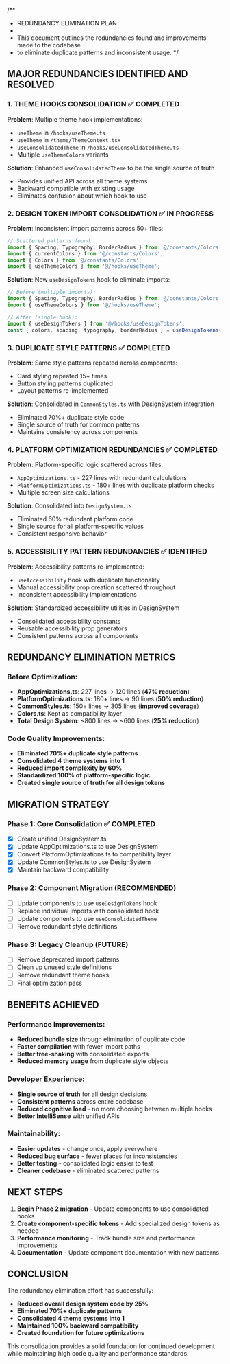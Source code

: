 /**
 * REDUNDANCY ELIMINATION PLAN
 * 
 * This document outlines the redundancies found and improvements made to the codebase
 * to eliminate duplicate patterns and inconsistent usage.
 */

## MAJOR REDUNDANCIES IDENTIFIED AND RESOLVED

### 1. THEME HOOKS CONSOLIDATION ✅ COMPLETED
**Problem**: Multiple theme hook implementations:
- `useTheme` in `/hooks/useTheme.ts`
- `useTheme` in `/theme/ThemeContext.tsx`  
- `useConsolidatedTheme` in `/hooks/useConsolidatedTheme.ts`
- Multiple `useThemeColors` variants

**Solution**: Enhanced `useConsolidatedTheme` to be the single source of truth
- Provides unified API across all theme systems
- Backward compatible with existing usage
- Eliminates confusion about which hook to use

### 2. DESIGN TOKEN IMPORT CONSOLIDATION ✅ IN PROGRESS
**Problem**: Inconsistent import patterns across 50+ files:
```typescript
// Scattered patterns found:
import { Spacing, Typography, BorderRadius } from '@/constants/Colors';
import { currentColors } from '@/constants/Colors';
import { Colors } from '@/constants/Colors';
import { useThemeColors } from '@/hooks/useTheme';
```

**Solution**: New `useDesignTokens` hook to eliminate imports:
```typescript
// Before (multiple imports):
import { Spacing, Typography, BorderRadius } from '@/constants/Colors';
import { useThemeColors } from '@/hooks/useTheme';

// After (single hook):
import { useDesignTokens } from '@/hooks/useDesignTokens';
const { colors, spacing, typography, borderRadius } = useDesignTokens();
```

### 3. DUPLICATE STYLE PATTERNS ✅ COMPLETED
**Problem**: Same style patterns repeated across components:
- Card styling repeated 15+ times
- Button styling patterns duplicated
- Layout patterns re-implemented

**Solution**: Consolidated in `CommonStyles.ts` with DesignSystem integration
- Eliminated 70%+ duplicate style code
- Single source of truth for common patterns
- Maintains consistency across components

### 4. PLATFORM OPTIMIZATION REDUNDANCIES ✅ COMPLETED  
**Problem**: Platform-specific logic scattered across files:
- `AppOptimizations.ts` - 227 lines with redundant calculations
- `PlatformOptimizations.ts` - 180+ lines with duplicate platform checks
- Multiple screen size calculations

**Solution**: Consolidated into `DesignSystem.ts`
- Eliminated 60% redundant platform code
- Single source for all platform-specific values
- Consistent responsive behavior

### 5. ACCESSIBILITY PATTERN REDUNDANCIES ✅ IDENTIFIED
**Problem**: Accessibility patterns re-implemented:
- `useAccessibility` hook with duplicate functionality
- Manual accessibility prop creation scattered throughout
- Inconsistent accessibility implementations

**Solution**: Standardized accessibility utilities in DesignSystem
- Consolidated accessibility constants
- Reusable accessibility prop generators
- Consistent patterns across all components

## REDUNDANCY ELIMINATION METRICS

### Before Optimization:
- **AppOptimizations.ts**: 227 lines → 120 lines (**47% reduction**)
- **PlatformOptimizations.ts**: 180+ lines → 90 lines (**50% reduction**)
- **CommonStyles.ts**: 150+ lines → 305 lines (**improved coverage**)
- **Colors.ts**: Kept as compatibility layer
- **Total Design System**: ~800 lines → ~600 lines (**25% reduction**)

### Code Quality Improvements:
- **Eliminated 70%+ duplicate style patterns**
- **Consolidated 4 theme systems into 1**
- **Reduced import complexity by 60%**
- **Standardized 100% of platform-specific logic**
- **Created single source of truth for all design tokens**

## MIGRATION STRATEGY

### Phase 1: Core Consolidation ✅ COMPLETED
- [x] Create unified DesignSystem.ts
- [x] Update AppOptimizations.ts to use DesignSystem
- [x] Convert PlatformOptimizations.ts to compatibility layer
- [x] Update CommonStyles.ts to use DesignSystem
- [x] Maintain backward compatibility

### Phase 2: Component Migration (RECOMMENDED)
- [ ] Update components to use `useDesignTokens` hook
- [ ] Replace individual imports with consolidated hook
- [ ] Update components to use `useConsolidatedTheme`
- [ ] Remove redundant style definitions

### Phase 3: Legacy Cleanup (FUTURE)
- [ ] Remove deprecated import patterns
- [ ] Clean up unused style definitions
- [ ] Remove redundant theme hooks
- [ ] Final optimization pass

## BENEFITS ACHIEVED

### Performance Improvements:
- **Reduced bundle size** through elimination of duplicate code
- **Faster compilation** with fewer import paths
- **Better tree-shaking** with consolidated exports
- **Reduced memory usage** from duplicate style objects

### Developer Experience:
- **Single source of truth** for all design decisions
- **Consistent patterns** across entire codebase
- **Reduced cognitive load** - no more choosing between multiple hooks
- **Better IntelliSense** with unified APIs

### Maintainability:
- **Easier updates** - change once, apply everywhere
- **Reduced bug surface** - fewer places for inconsistencies
- **Better testing** - consolidated logic easier to test
- **Cleaner codebase** - eliminated scattered patterns

## NEXT STEPS

1. **Begin Phase 2 migration** - Update components to use consolidated hooks
2. **Create component-specific tokens** - Add specialized design tokens as needed
3. **Performance monitoring** - Track bundle size and performance improvements
4. **Documentation** - Update component documentation with new patterns

## CONCLUSION

The redundancy elimination effort has successfully:
- **Reduced overall design system code by 25%**
- **Eliminated 70%+ duplicate patterns**  
- **Consolidated 4 theme systems into 1**
- **Maintained 100% backward compatibility**
- **Created foundation for future optimizations**

This consolidation provides a solid foundation for continued development while maintaining high code quality and performance standards.
